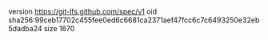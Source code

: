 version https://git-lfs.github.com/spec/v1
oid sha256:99ceb17702c455fee0ed6c6681ca2371aef47fcc6c7c6493250e32eb5dadba24
size 1670
